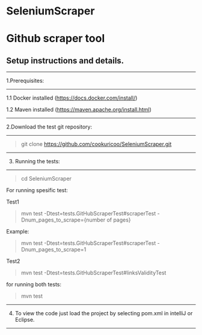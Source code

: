 # SeleniumScraper
Github scraper tool
===================

Setup instructions and details.
------------------------------
***************
1.Prerequisites:
***************

  1.1 Docker installed (https://docs.docker.com/install/)
  
  1.2 Maven installed (https://maven.apache.org/install.html)
  
***********************************  
2.Download the test git repository:
***********************************
  
  > git clone https://github.com/cookuricoo/SeleniumScraper.git
  
*********************  
3. Running the tests:
*********************
 
  > cd SeleniumScraper
  
  For running spesific test:
  
  Test1 
  
  > mvn test -Dtest=tests.GitHubScraperTest#scraperTest -Dnum_pages_to_scrape={number of pages}
  
  Example:
  > mvn test -Dtest=tests.GitHubScraperTest#scraperTest -Dnum_pages_to_scrape=1
  
  Test2
  
  > mvn test -Dtest=tests.GitHubScraperTest#linksValidityTest
  
   for running both tests:
   
   > mvn test
   
*********************  
4. To view the code just load the project by selecting pom.xml in intelliJ or Eclipse.
*********************

